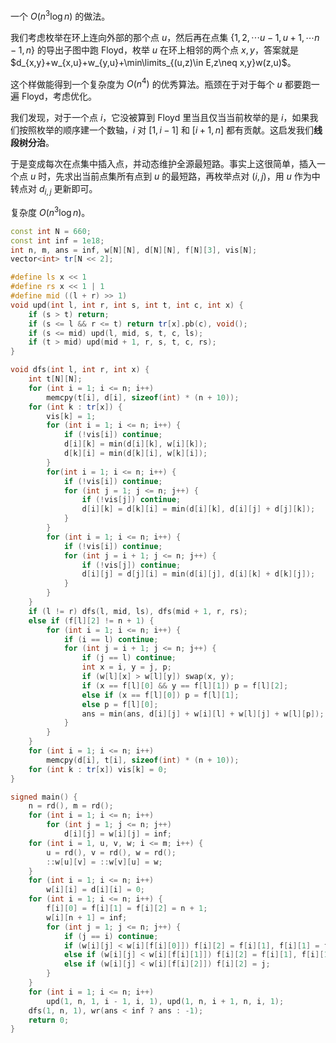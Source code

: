 一个 $O(n^3\log n)$ 的做法。

我们考虑枚举在环上连向外部的那个点 $u$，然后再在点集 $\{1,2,\cdots u-1,u+1,\cdots n-1,n\}$ 的导出子图中跑 Floyd，枚举 $u$ 在环上相邻的两个点 $x,y$，答案就是 $d_{x,y}+w_{x,u}+w_{y,u}+\min\limits_{(u,z)\in E,z\neq x,y}w(z,u)$。

这个样做能得到一个复杂度为 $O(n^4)$ 的优秀算法。瓶颈在于对于每个 $u$ 都要跑一遍 Floyd，考虑优化。

我们发现，对于一个点 $i$，它没被算到 Floyd 里当且仅当当前枚举的是 $i$，如果我们按照枚举的顺序建一个数轴，$i$ 对 $[1,i-1]$ 和 $[i+1,n]$ 都有贡献。这启发我们**线段树分治**。

于是变成每次在点集中插入点，并动态维护全源最短路。事实上这很简单，插入一个点 $u$ 时，先求出当前点集所有点到 $u$ 的最短路，再枚举点对 $(i,j)$，用 $u$ 作为中转点对 $d_{i,j}$ 更新即可。

复杂度 $O(n^3\log n)$。

```cpp
const int N = 660;
const int inf = 1e18;
int n, m, ans = inf, w[N][N], d[N][N], f[N][3], vis[N];
vector<int> tr[N << 2];

#define ls x << 1
#define rs x << 1 | 1
#define mid ((l + r) >> 1)
void upd(int l, int r, int s, int t, int c, int x) {
	if (s > t) return;
	if (s <= l && r <= t) return tr[x].pb(c), void();
	if (s <= mid) upd(l, mid, s, t, c, ls);
	if (t > mid) upd(mid + 1, r, s, t, c, rs);
}

void dfs(int l, int r, int x) {
	int t[N][N];
	for (int i = 1; i <= n; i++)
		memcpy(t[i], d[i], sizeof(int) * (n + 10));
	for (int k : tr[x]) {
		vis[k] = 1;
		for (int i = 1; i <= n; i++) {
			if (!vis[i]) continue;
			d[i][k] = min(d[i][k], w[i][k]);
			d[k][i] = min(d[k][i], w[k][i]);
		}
		for(int i = 1; i <= n; i++) {
			if (!vis[i]) continue;
			for (int j = 1; j <= n; j++) {
				if (!vis[j]) continue;
				d[i][k] = d[k][i] = min(d[i][k], d[i][j] + d[j][k]);
			}
		}
		for (int i = 1; i <= n; i++) {
			if (!vis[i]) continue;
			for (int j = i + 1; j <= n; j++) {
				if (!vis[j]) continue;
				d[i][j] = d[j][i] = min(d[i][j], d[i][k] + d[k][j]);	
			}
		}
	}
	if (l != r) dfs(l, mid, ls), dfs(mid + 1, r, rs);
	else if (f[l][2] != n + 1) {
		for (int i = 1; i <= n; i++) {
			if (i == l) continue;
			for (int j = i + 1; j <= n; j++) {
				if (j == l) continue;
				int x = i, y = j, p;
				if (w[l][x] > w[l][y]) swap(x, y);
				if (x == f[l][0] && y == f[l][1]) p = f[l][2];
				else if (x == f[l][0]) p = f[l][1];
				else p = f[l][0];
				ans = min(ans, d[i][j] + w[i][l] + w[l][j] + w[l][p]);
			} 
		}
	}
	for (int i = 1; i <= n; i++)
		memcpy(d[i], t[i], sizeof(int) * (n + 10));
	for (int k : tr[x]) vis[k] = 0;
}

signed main() {
	n = rd(), m = rd();
	for (int i = 1; i <= n; i++)
		for (int j = 1; j <= n; j++)
			d[i][j] = w[i][j] = inf;
	for (int i = 1, u, v, w; i <= m; i++) {
		u = rd(), v = rd(), w = rd();
		::w[u][v] = ::w[v][u] = w;
	}
	for (int i = 1; i <= n; i++) 
		w[i][i] = d[i][i] = 0;
	for (int i = 1; i <= n; i++) {
		f[i][0] = f[i][1] = f[i][2] = n + 1;
		w[i][n + 1] = inf;
		for (int j = 1; j <= n; j++) {
			if (j == i) continue;
			if (w[i][j] < w[i][f[i][0]]) f[i][2] = f[i][1], f[i][1] = f[i][0], f[i][0] = j;
			else if (w[i][j] < w[i][f[i][1]]) f[i][2] = f[i][1], f[i][1] = j;
			else if (w[i][j] < w[i][f[i][2]]) f[i][2] = j;
		}
	}
	for (int i = 1; i <= n; i++) 
		upd(1, n, 1, i - 1, i, 1), upd(1, n, i + 1, n, i, 1);
	dfs(1, n, 1), wr(ans < inf ? ans : -1);
	return 0;
}
```